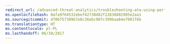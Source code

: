 ```yaml
---
redirect_url: /advanced-threat-analytics/troubleshooting-ata-using-perf-counters
ms.openlocfilehash: 0afa9f64532ebef42730d82f22636882905e2aa1
ms.sourcegitcommit: 470675730967e0c36ebc90fc399baa64e7901f6b
ms.translationtype: HT
ms.contentlocale: pl-PL
ms.lasthandoff: 06/30/2017
---
```

